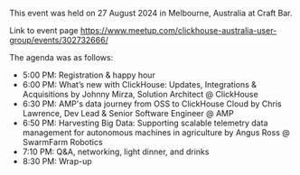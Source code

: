 This event was held on 27 August 2024 in Melbourne, Australia at Craft Bar.

Link to event page https://www.meetup.com/clickhouse-australia-user-group/events/302732666/

The agenda was as follows:
- 5:00 PM: Registration & happy hour
- 6:00 PM: What’s new with ClickHouse: Updates, Integrations & Acquisitions by Johnny Mirza, Solution Architect @ ClickHouse
- 6:30 PM: AMP's data journey from OSS to ClickHouse Cloud by Chris Lawrence, Dev Lead & Senior Software Engineer @ AMP
- 6:50 PM: Harvesting Big Data: Supporting scalable telemetry data management for autonomous machines in agriculture by Angus Ross @ SwarmFarm Robotics
- 7:10 PM: Q&A, networking, light dinner, and drinks
- 8:30 PM: Wrap-up
